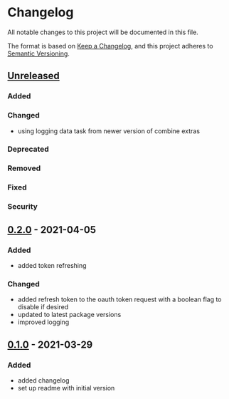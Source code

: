 # Changelog

All notable changes to this project will be documented in this file.

The format is based on [Keep a Changelog](https://keepachangelog.com/en/1.0.0/),
and this project adheres to [Semantic Versioning](https://semver.org/spec/v2.0.0.html).

## [Unreleased]
### Added
### Changed
- using logging data task from newer version of combine extras
### Deprecated
### Removed
### Fixed
### Security

## [0.2.0] - 2021-04-05
### Added
- added token refreshing
### Changed
- added refresh token to the oauth token request with a boolean flag to disable if desired
- updated to latest package versions
- improved logging

## [0.1.0] - 2021-03-29
### Added
- added changelog
- set up readme with initial version

[Unreleased]: https://github.com/andybezaire/JiraAPI/compare/0.2.0...HEAD
[0.2.0]: https://github.com/andybezaire/JiraAPI/compare/0.1.0...0.2.0
[0.1.0]: https://github.com/andybezaire/JiraAPI/releases/tag/0.1.0
